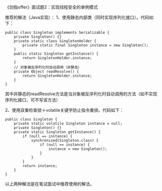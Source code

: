 《剑指offer》面试题2：实现线程安全的单例模式

推荐的解法（Java实现）：
1、使用静态内部类（同时实现序列化接口）。代码如下：
```
public class Singleton implements Serializable {
    private Singleton() {}
    private static class SingletonHolder {
        private static final Singleton instance = new Singleton();
    }
    public static Singleton getInstance() {
        return SingletonHolder.instance;
    }
    // 对象被反序列化时自动调用（非静态）
    private Object readResolve() {
        return SingletonHolder.instance;
    }
}
```
其中非静态的readResolve方法是当对象被反序列化时自动调用的方法（如不实现序列化接口，可不写该方法）

2、使用双重检查锁＋volatile关键字防止指令重排。代码如下：
```
public class Singleton {
    private static volatile Singleton instance = null;
    private Singleton() {}
    private static Singleton getInstance() {
        if (null == instance) {
            synchronized(Singleton.class) {
                if (null == instance) {
                    instance = new Singleton();
                }
            }
        }
        return instance;
    }
}
```
以上两种解法是在笔试面试中推荐使用的解法。
